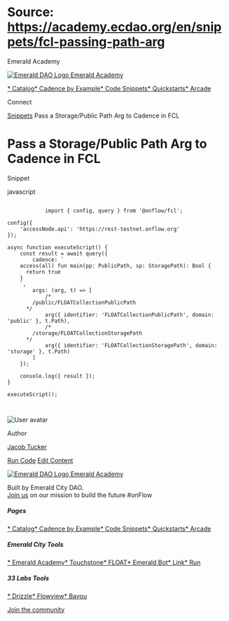 # Source: https://academy.ecdao.org/en/snippets/fcl-passing-path-arg

Emerald Academy





[![Emerald DAO Logo](/ea-logo.png)
Emerald Academy](/en/)


[* Catalog](/en/catalog)[* Cadence by Example](/en/cadence-by-example)[* Code Snippets](/en/snippets)[* Quickstarts](/en/quickstarts)[* Arcade](https://arcade.ecdao.org)

Connect



[Snippets](/en/snippets)
Pass a Storage/Public Path Arg to Cadence in FCL

# Pass a Storage/Public Path Arg to Cadence in FCL

Snippet

javascript

```
		
			import { config, query } from '@onflow/fcl';

config({
	'accessNode.api': 'https://rest-testnet.onflow.org'
});

async function executeScript() {
	const result = await query({
		cadence: `
    access(all) fun main(pp: PublicPath, sp: StoragePath): Bool {
      return true
    }
    `,
		args: (arg, t) => [
			/*
        /public/FLOATCollectionPublicPath
      */
			arg({ identifier: 'FLOATCollectionPublicPath', domain: 'public' }, t.Path),
			/*
        /storage/FLOATCollectionStoragePath
      */
			arg({ identifier: 'FLOATCollectionStoragePath', domain: 'storage' }, t.Path)
		]
	});

	console.log({ result });
}

executeScript();
		 
	
```

![User avatar](/avatars/jacob.jpeg)

Author

[Jacob Tucker](https://twitter.com/jacobmtucker)

[Run Code](https://codesandbox.io/s/fcl-path-arg-cng36l?file=/src/index.js)
[Edit Content](https://github.com/emerald-dao/emerald-academy-v2/tree/main/src/lib/content/snippets/fcl-passing-path-arg/readme.md)



[![Emerald DAO Logo](/ea-logo.png)
Emerald Academy](/en/)

Built by Emerald City DAO.  
[Join us](https://discord.gg/emerald-city-906264258189332541) on our mission to build the future #onFlow

##### Pages

[* Catalog](/en/catalog)[* Cadence by Example](/en/cadence-by-example)[* Code Snippets](/en/snippets)[* Quickstarts](/en/quickstarts)[* Arcade](https://arcade.ecdao.org)


##### Emerald City Tools

[* Emerald Academy](https://academy.ecdao.org/)[* Touchstone](https://touchstone.city/)[* FLOAT](https://floats.city/)[* Emerald Bot](https://bot.ecdao.org/)[* Link](https://link.ecdao.org/)[* Run](https://run.ecdao.org/)


##### 33 Labs Tools

[* Drizzle](https://drizzle33.app/)[* Flowview](https://flowview.app/)[* Bayou](https://bayou33.app/)

[Join the community](https://discord.gg/emerald-city-906264258189332541)